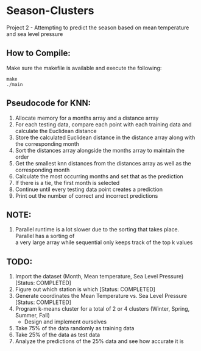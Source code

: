 # Season-Clusters  
Project 2 - Attempting to predict the season based on mean temperature and sea level pressure  

## How to Compile:
Make sure the makefile is available and execute the following:
```
make
./main
```

## Pseudocode for KNN:
1. Allocate memory for a months array and a distance array
2. For each testing data, compare each point with each training data and calculate the Euclidean distance
3. Store the calculated Euclidean distance in the distance array along with the corresponding month
4. Sort the distances array alongside the months array to maintain the order
5. Get the smallest knn distances from the distances array as well as the corresponding month
6. Calculate the most occurring months and set that as the prediction
7. If there is a tie, the first month is selected
8. Continue until every testing data point creates a prediction
9. Print out the number of correct and incorrect predictions


## NOTE:
1. Parallel runtime is a lot slower due to the sorting that takes place. Parallel has a sorting of  
   a very large array while sequential only keeps track of the top k values

## TODO:  
1. Import the dataset (Month, Mean temperature, Sea Level Pressure) [Status: COMPLETED]  
2. Figure out which station is which [Status: COMPLETED]   
3. Generate coordinates the Mean Temperature vs. Sea Level Pressure [Status: COMPLETED]   
4. Program k-means cluster for a total of 2 or 4 clusters (Winter, Spring, Summer, Fall)  
    - Design and implement ourselves  
5. Take 75% of the data randomly as training data  
6. Take 25% of the data as test data  
7. Analyze the predictions of the 25% data and see how accurate it is  

